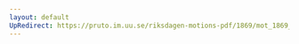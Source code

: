 ```yaml
---
layout: default
UpRedirect: https://pruto.im.uu.se/riksdagen-motions-pdf/1869/mot_1869__ak__28/mot_1869__ak__28-006.pdf
---
```

